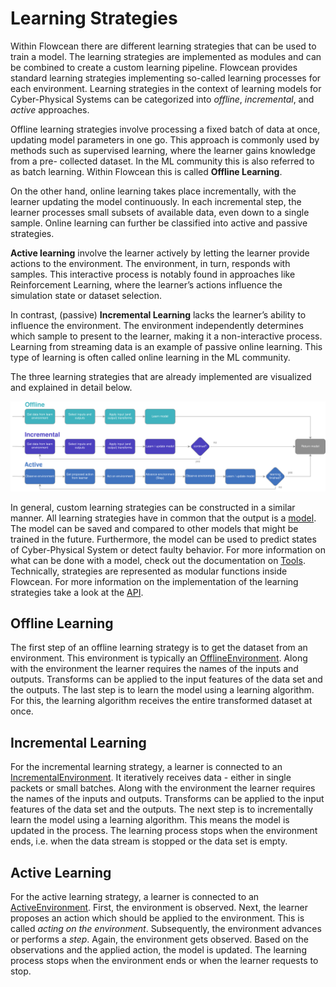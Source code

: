 # Learning Strategies

Within Flowcean there are different learning strategies that can be used to train a model.
The learning strategies are implemented as modules and can be combined to create a custom learning pipeline.
Flowcean provides standard learning strategies implementing so-called learning processes for each environment.
Learning strategies in the context of learning models for Cyber-Physical Systems can be categorized into *offline*, *incremental*, and *active* approaches.

Offline learning strategies involve processing a fixed
batch of data at once, updating model parameters in one go.
This approach is commonly
used by methods such as supervised learning, where the learner gains knowledge from a pre-
collected dataset.
In the ML community this is also referred to as batch learning.
Within Flowcean this is called **Offline Learning**.

On the other hand, online learning takes place incrementally, with the learner updating the
model continuously.
In each incremental step, the learner processes small subsets of available
data, even down to a single sample.
Online learning can further be classified into active and
passive strategies.

**Active learning** involve the learner actively by letting the learner provide actions to the environment.
The environment, in turn, responds with samples.
This interactive process is notably found in approaches like Reinforcement Learning, where the learner’s actions influence the simulation state or dataset selection.

In contrast, (passive) **Incremental Learning** lacks the learner’s ability to influence the environment.
The environment independently determines which sample to present to the learner, making it
a non-interactive process.
Learning from streaming data is an example of passive online learning.
This type of learning is often called online learning in the ML community.

The three learning strategies that are already implemented are visualized and explained in detail below.

![learning_strategies](../assets/learning_strategies.svg)

In general, custom learning strategies can be constructed in a similar manner.
All learning strategies have in common that the output is a [model](https://www3.tuhh.de/agenc/user_guide/model/).
The model can be saved and compared to other models that might be trained in the future.
Furthermore, the model can be used to predict states of Cyber-Physical System or detect faulty behavior.
For more information on what can be done with a model, check out the documentation on [Tools](https://www3.tuhh.de/agenc/user_guide/tools/).
Technically, strategies are represented as modular functions inside Flowcean.
For more information on the implementation of the learning strategies take a look at the [API](https://www3.tuhh.de/agenc/reference/flowcean/strategies/).

## Offline Learning

The first step of an offline learning strategy is to get the dataset from an environment.
This environment is typically an [OfflineEnvironment](https://www3.tuhh.de/agenc/reference/flowcean/core/environment/offline/).
Along with the environment the learner requires the names of the inputs and outputs.
Transforms can be applied to the input features of the data set and the outputs.
The last step is to learn the model using a learning algorithm.
For this, the learning algorithm receives the entire transformed dataset at once.

## Incremental Learning

For the incremental learning strategy, a learner is connected to an [IncrementalEnvironment](https://www3.tuhh.de/agenc/reference/flowcean/core/environment/passive_online/).
It iteratively receives data - either in single packets or small batches.
Along with the environment the learner requires the names of the inputs and outputs.
Transforms can be applied to the input features of the data set and the outputs.
The next step is to incrementally learn the model using a learning algorithm.
This means the model is updated in the process.
The learning process stops when the environment ends, i.e. when the data stream is stopped or the data set is empty.

## Active Learning

For the active learning strategy, a learner is connected to an [ActiveEnvironment](https://www3.tuhh.de/agenc/reference/flowcean/core/environment/passive_online/).
First, the environment is observed.
Next, the learner proposes an action which should be applied to the environment.
This is called *acting on the environment*.
Subsequently, the environment advances or performs a *step*.
Again, the environment gets observed.
Based on the observations and the applied action, the model is updated.
The learning process stops when the environment ends or when the learner requests to stop.
